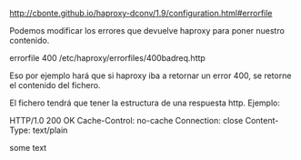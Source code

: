 http://cbonte.github.io/haproxy-dconv/1.9/configuration.html#errorfile

Podemos modificar los errores que devuelve haproxy para poner nuestro contenido.

errorfile 400 /etc/haproxy/errorfiles/400badreq.http

Eso por ejemplo hará que si haproxy iba a retornar un error 400, se retorne el contenido del fichero.

El fichero tendrá que tener la estructura de una respuesta http.
Ejemplo:

HTTP/1.0 200 OK
Cache-Control: no-cache
Connection: close
Content-Type: text/plain

some text


